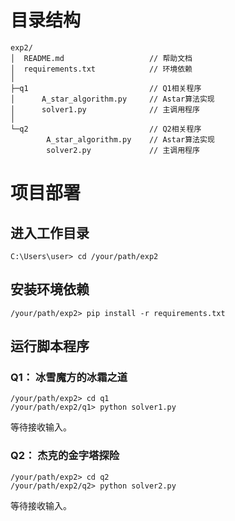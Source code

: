 # 目录结构
```
exp2/
│  README.md                   // 帮助文档
│  requirements.txt            // 环境依赖
│  
├─q1                           // Q1相关程序
│      A_star_algorithm.py     // Astar算法实现
│      solver1.py              // 主调用程序
│      
└─q2                           // Q2相关程序
        A_star_algorithm.py    // Astar算法实现
        solver2.py             // 主调用程序
```
# 项目部署
## 进入工作目录
```
C:\Users\user> cd /your/path/exp2
```
## 安装环境依赖
```
/your/path/exp2> pip install -r requirements.txt
```
## 运行脚本程序
### Q1： 冰雪魔方的冰霜之道
```
/your/path/exp2> cd q1
/your/path/exp2/q1> python solver1.py
```
等待接收输入。
### Q2： 杰克的金字塔探险
```
/your/path/exp2> cd q2
/your/path/exp2/q2> python solver2.py
```
等待接收输入。
